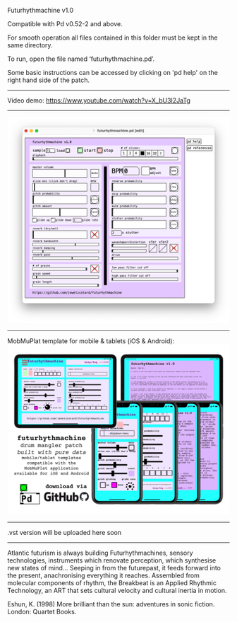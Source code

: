 Futurhythmachine v1.0

Compatible with Pd v0.52-2 and above.

For smooth operation all files contained in this folder must be kept in the same directory.

To run, open the file named ‘futurhythmachine.pd’.

Some basic instructions can be accessed by clicking on 'pd help' on the right hand side of the patch.

-------------------------

Video demo:
https://www.youtube.com/watch?v=X_bU3I2JaTg

-------------------------

![GUI](/gui.jpeg?raw=true "GUI")

-------------------------

MobMuPlat template for mobile & tablets (iOS & Android):
![mmp](/mobmuplat_frm.jpg?raw=true "MobMuPlat")

-------------------------

.vst version will be uploaded here soon

-------------------------

Atlantic futurism is always building Futurhythmachines, sensory technologies, instruments which renovate perception, which synthesise new states of mind... Seeping in from the futurepast, it feeds forward into the present, anachronising everything it reaches. Assembled from molecular components of rhythm, the Breakbeat is an Applied Rhythmic Technology, an ART that sets cultural velocity and cultural inertia in motion. 

Eshun, K. (1998) More brilliant than the sun: adventures in sonic fiction. London: Quartet Books.
